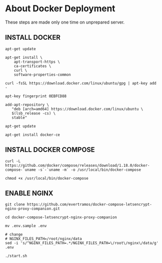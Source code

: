 # About Docker Deployment

These steps are made only one time on unprepared server.

## INSTALL DOCKER

```
apt-get update

apt-get install \
    apt-transport-https \
    ca-certificates \
    curl \
    software-properties-common

curl -fsSL https://download.docker.com/linux/ubuntu/gpg | apt-key add -

apt-key fingerprint 0EBFCD88

add-apt-repository \
   "deb [arch=amd64] https://download.docker.com/linux/ubuntu \
   $(lsb_release -cs) \
   stable"

apt-get update

apt-get install docker-ce
```


## INSTALL DOCKER COMPOSE

```
curl -L https://github.com/docker/compose/releases/download/1.18.0/docker-compose-`uname -s`-`uname -m` -o /usr/local/bin/docker-compose

chmod +x /usr/local/bin/docker-compose
```

## ENABLE NGINX

```
git clone https://github.com/evertramos/docker-compose-letsencrypt-nginx-proxy-companion.git

cd docker-compose-letsencrypt-nginx-proxy-companion

mv .env.sample .env

# change
# NGINX_FILES_PATH=/root/nginx/data
sed -i 's/^NGINX_FILES_PATH=.*/NGINX_FILES_PATH=\/root\/nginx\/data/g' .env

./start.sh
```

